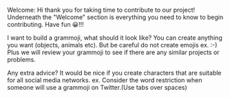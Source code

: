 Welcome:
Hi thank you for taking time to contribute to our project!
Underneath the "Welcome" section is everything you need to know to begin contributing.
Have fun 😀!!!

I want to build a grammoji, what should it look like?
You can create anything you want (objects, animals etc).
But be careful do not create emojis ex. :-) Plus we will review your grammoji
to see if there are any similar projects or problems.

Any extra advice?
It would be nice if you create characters that are suitable for all social media networks.
ex. Consider the word restriction when someone will use a grammoji on Twitter.(Use tabs over spaces)
